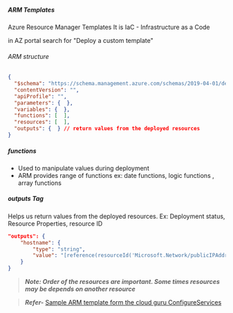 ##### ARM Templates
Azure Resource Manager Templates
It is IaC - Infrastructure as a Code


in AZ portal search for "Deploy a custom template"


###### ARM structure
```json
{
  "$schema": "https://schema.management.azure.com/schemas/2019-04-01/deploymentTemplate.json#",
  "contentVersion": "",
  "apiProfile": "",
  "parameters": {  },
  "variables": {  },
  "functions": [  ],
  "resources": [  ],
  "outputs": {  } // return values from the deployed resources
}
```

##### functions
* Used to manipulate values during deployment
* ARM provides range of functions ex: date functions, logic functions , array functions



##### outputs Tag
Helps us return values from the deployed resources.
Ex: Deployment status, Resource Properties, resource ID
```json
"outputs": {
    "hostname": {
        "type": "string",
        "value": "[reference(resourceId('Microsoft.Network/publicIPAddresses', variables('publicIPAddressName'))).dnsSettings.fqdn]"
    }
}

```





> ***$Note:$ Order of the resources are important. Some times resources may be depends on another resource***

>***Refer-*** [Sample ARM template form the cloud guru ConfigureServices](
https://github.com/BrentenDovey-ACG/AZ-104_Azure_Administrator/edit/master/S02_Basic_Prerequisites_of_Azure_Administration/L04_Using_ARM_Templates/azuredeploy.json)
